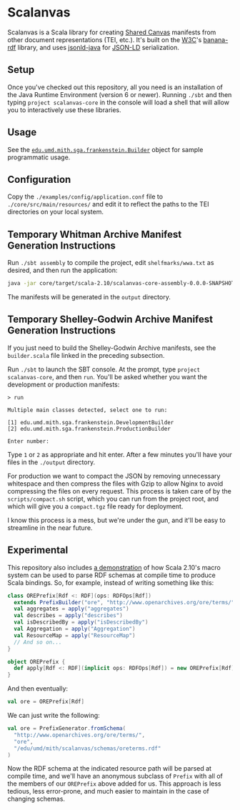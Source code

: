 Scalanvas
=========

Scalanvas is a Scala library for creating
[Shared Canvas](http://www.shared-canvas.org/)
manifests from other document representations (TEI, etc.).
It's built on the [W3C](http://www.w3.org/)'s
[banana-rdf](https://github.com/w3c/banana-rdf) library,
and uses [jsonld-java](https://github.com/jsonld-java/jsonld-java)
for [JSON-LD](http://json-ld.org/) serialization.

Setup
-----

Once you've checked out this repository, all you need is an installation
of the Java Runtime Environment (version 6 or newer). Running `./sbt`
and then typing `project scalanvas-core` in the console will load a shell
that will allow you to interactively use these libraries.

Usage
-----

See the [`edu.umd.mith.sga.frankenstein.Builder`](https://github.com/umd-mith/scalanvas/blob/master/core/src/main/scala/sga/frankenstein/builder.scala)
object for sample programmatic usage.

Configuration
-------------

Copy the `./examples/config/application.conf` file to `./core/src/main/resources/`
and edit it to reflect the paths to the TEI directories on your local system.

Temporary Whitman Archive Manifest Generation Instructions
-----------------------------------------------------------------

Run `./sbt assembly` to compile the project, edit `shelfmarks/wwa.txt` as desired,
and then run the application:

``` bash
java -jar core/target/scala-2.10/scalanvas-core-assembly-0.0.0-SNAPSHOT.jar shelfmarks/wwa.txt
```

The manifests will be generated in the `output` directory.

Temporary Shelley-Godwin Archive Manifest Generation Instructions
-----------------------------------------------------------------

If you just need to build the Shelley-Godwin Archive manifests,
see the `builder.scala` file linked in the preceding subsection.

Run `./sbt` to launch the SBT console.
At the prompt, type `project scalanvas-core`, and then `run`. You'll
be asked whether you want the development or production manifests:

```
> run

Multiple main classes detected, select one to run:

[1] edu.umd.mith.sga.frankenstein.DevelopmentBuilder
[2] edu.umd.mith.sga.frankenstein.ProductionBuilder

Enter number:
```

Type `1` or `2` as appropriate and hit enter. After a few minutes you'll have your
files in the `./output` directory.

For production we want to compact the JSON by removing unnecessary
whitespace and then compress the files with Gzip to allow Nginx to
avoid compressing the files on every request. This process is taken
care of by the `scripts/compact.sh` script, which you can run from the
project root, and which will give you a `compact.tgz` file ready for
deployment.

I know this process is a mess, but we're under the gun, and it'll be
easy to streamline in the near future.

Experimental
------------

This repository also includes
[a demonstration](https://github.com/umd-mith/scalanvas/blob/master/generators/src/main/scala/generators/PrefixGenerator.scala)
of how Scala 2.10's
macro system can be used to parse RDF schemas at compile time to produce
Scala bindings. So, for example, instead of writing something like this:

``` scala
class OREPrefix[Rdf <: RDF](ops: RDFOps[Rdf])
  extends PrefixBuilder("ore", "http://www.openarchives.org/ore/terms/")(ops) {
  val aggregates = apply("aggregates")
  val describes = apply("describes")
  val isDescribedBy = apply("isDescribedBy")
  val Aggregation = apply("Aggregation")
  val ResourceMap = apply("ResourceMap")
  // And so on...
}

object OREPrefix {
  def apply[Rdf <: RDF](implicit ops: RDFOps[Rdf]) = new OREPrefix[Rdf](ops)
}
```

And then eventually:

``` scala
val ore = OREPrefix[Rdf]
```

We can just write the following:

``` scala
val ore = PrefixGenerator.fromSchema(
  "http://www.openarchives.org/ore/terms/",
  "ore",
  "/edu/umd/mith/scalanvas/schemas/oreterms.rdf"
)
```

Now the RDF schema at the indicated resource path will be parsed at
compile time, and we'll have an anonymous subclass of `Prefix` with
all of the members of our `OREPrefix` above added for us. This approach
is less tedious, less error-prone, and much easier to maintain in the
case of changing schemas.

